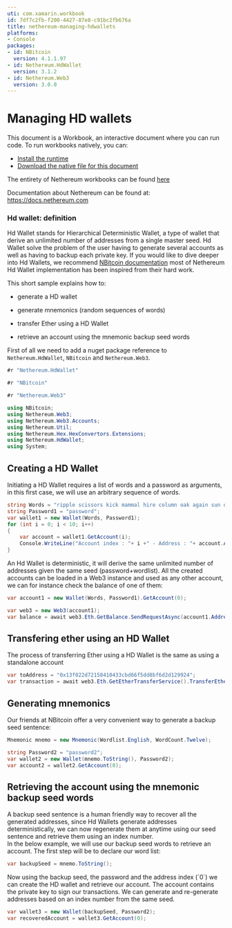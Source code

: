 ```yaml
---
uti: com.xamarin.workbook
id: 7df7c2fb-f200-4427-87e8-c91bc2fb676a
title: nethereum-managing-hdwallets
platforms:
- Console
packages:
- id: NBitcoin
  version: 4.1.1.97
- id: Nethereum.HdWallet
  version: 3.1.2
- id: Nethereum.Web3
  version: 3.0.0
---
```


# Managing HD wallets

This document is a Workbook, an interactive document where you can run code.
To run workbooks natively, you can:
- [Install the runtime](https://docs.microsoft.com/en-us/xamarin/tools/workbooks/install)
- [Download the native file for this document](http://docs.nethereum.com/en/latest/Nethereum.Workbooks/docs/nethereum-managing-hdwallets.workbook)

The entirety of Nethereum workbooks can be found [here](https://github.com/Nethereum/Nethereum.Workbooks)

Documentation about Nethereum can be found at: <https://docs.nethereum.com>

### Hd wallet: definition

Hd Wallet stands for Hierarchical Deterministic Wallet, a type of wallet that derive an unlimited number of addresses from a single master seed. Hd Wallet solve the problem of the user having to generate several accounts as well as having to backup each private key.
If you would like to dive deeper into Hd Wallets, we recommend [NBitcoin documentation](https://programmingblockchain.gitbook.io/programmingblockchain/key_generation/is_it_random_enough) most of Nethereum Hd Wallet implementation has been inspired from their hard work.

This short sample explains how to:

* generate a HD wallet

* generate mnemonics (random sequences of words)

* transfer Ether using a HD Wallet

* retrieve an account using the mnemonic backup seed words

First of all we need to add a nuget package reference to `Nethereum.HdWallet`, `NBitcoin` and `Nethereum.Web3`.

```csharp
#r "Nethereum.HdWallet"
```

```csharp
#r "NBitcoin"
```

```csharp
#r "Nethereum.Web3"
```

```csharp
using NBitcoin;
using Nethereum.Web3;
using Nethereum.Web3.Accounts; 
using Nethereum.Util; 
using Nethereum.Hex.HexConvertors.Extensions; 
using Nethereum.HdWallet;
using System;
```

## Creating a HD Wallet

Initiating a HD Wallet requires a list of words and a password as arguments, in this first case, we will use an arbitrary sequence of words.

```csharp
string Words = "ripple scissors kick mammal hire column oak again sun offer wealth tomorrow wagon turn fatal";
string Password1 = "password";
var wallet1 = new Wallet(Words, Password1);
for (int i = 0; i < 10; i++)
{
    var account = wallet1.GetAccount(i); 
    Console.WriteLine("Account index : "+ i +" - Address : "+ account.Address +" - Private key : "+ account.PrivateKey);
}
```

An Hd Wallet is deterministic, it will derive the same unlimited number of addresses given the same seed (password+wordlist).
All the created accounts can be loaded in a Web3 instance and used as any other account, we can for instance check the balance of one of them:

```csharp
var account1 = new Wallet(Words, Password1).GetAccount(0);
```

```csharp
var web3 = new Web3(account1);
var balance = await web3.Eth.GetBalance.SendRequestAsync(account1.Address);
```

## Transfering ether using an HD Wallet

The process of transferring Ether using a HD Wallet is the same as using a standalone account

```csharp
var toAddress = "0x13f022d72158410433cbd66f5dd8bf6d2d129924";
var transaction = await web3.Eth.GetEtherTransferService().TransferEtherAndWaitForReceiptAsync(toAddress, 2.11m, 2);
```

## Generating mnemonics

Our friends at NBitcoin offer a very convenient way to generate a backup seed sentence:

```csharp
Mnemonic mnemo = new Mnemonic(Wordlist.English, WordCount.Twelve);
```

```csharp
string Password2 = "password2";
var wallet2 = new Wallet(mnemo.ToString(), Password2);
var account2 = wallet2.GetAccount(0);
```

## Retrieving the account using the mnemonic backup seed words

A backup seed sentence is a human friendly way to recover all the generated addresses, since Hd Wallets generate addresses deterministically, we can now regenerate them at anytime using our seed sentence and retrieve them using an index number.\
In the below example, we will use our backup seed words to retrieve an account. The first step will be to declare our word list:

```csharp
var backupSeed = mnemo.ToString();
```

Now using the backup seed, the password and the address index (\`0\`) we can create the HD wallet and retrieve our account. The account contains the private key to sign our transactions. We can generate and re-generate addresses based on an index number from the same seed.

```csharp
var wallet3 = new Wallet(backupSeed, Password2);
var recoveredAccount = wallet3.GetAccount(0);
```
